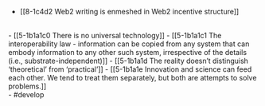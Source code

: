 - [[8-1c4d2 Web2 writing is enmeshed in Web2 incentive structure]]
<br>
- [[5-1b1a1c0 There is no universal technology]]
- [[5-1b1a1c1 The interoperability law - information can be copied from any system that can embody information to any other such system, irrespective of the details (i.e., substrate-independent)]]
- [[5-1b1a1d The reality doesn’t distinguish ‘theoretical’ from ‘practical’]]
- [[5-1b1a1e Innovation and science can feed each other. We tend to treat them separately, but both are attempts to solve problems.]]
<br>
- #develop
